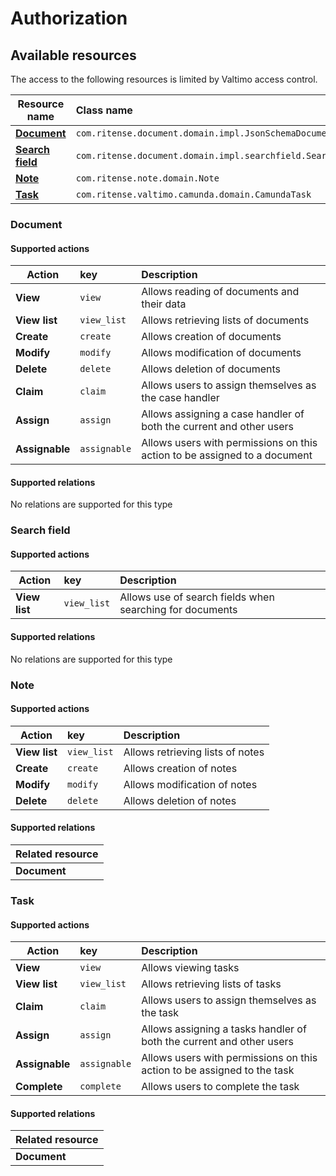# Authorization

## Available resources
The access to the following resources is limited by Valtimo access control.

| Resource name                     | Class name                                                 | Module   |
|-----------------------------------|:-----------------------------------------------------------|:---------|
| **[Document](#document)**         | `com.ritense.document.domain.impl.JsonSchemaDocument`      | Document |
| **[Search field](#search-field)** | `com.ritense.document.domain.impl.searchfield.SearchField` | Document |
| **[Note](#note)**                 | `com.ritense.note.domain.Note`                             | Notes    |
| **[Task](#task)**                 | `com.ritense.valtimo.camunda.domain.CamundaTask`           | Core     |


### Document

#### Supported actions

| Action         | key           | Description                                                               |
|----------------|:--------------|:--------------------------------------------------------------------------|
| **View**       | `view`        | Allows reading of documents and their data                                |
| **View list**  | `view_list`   | Allows retrieving lists of documents                                      |
| **Create**     | `create`      | Allows creation of documents                                              |
| **Modify**     | `modify`      | Allows modification of documents                                          |
| **Delete**     | `delete`      | Allows deletion of documents                                              |
| **Claim**      | `claim`       | Allows users to assign themselves as the case handler                     |
| **Assign**     | `assign`      | Allows assigning a case handler of both the current and other users       |
| **Assignable** | `assignable`  | Allows users with permissions on this action to be assigned to a document |


#### Supported relations

No relations are supported for this type

### Search field

#### Supported actions

| Action        | key         | Description                                              |
|---------------|:------------|:---------------------------------------------------------|
| **View list** | `view_list` | Allows use of search fields when searching for documents |


#### Supported relations

No relations are supported for this type

### Note

#### Supported actions

| Action         | key         | Description                      |
|----------------|:------------|:---------------------------------|
| **View list**  | `view_list` | Allows retrieving lists of notes |
| **Create**     | `create`    | Allows creation of notes         |
| **Modify**     | `modify`    | Allows modification of notes     |
| **Delete**     | `delete`    | Allows deletion of notes         |

#### Supported relations

| Related resource |
|------------------|
| **Document**     |

### Task

#### Supported actions

| Action         | key          | Description                                                             |
|----------------|:-------------|:------------------------------------------------------------------------|
| **View**       | `view`       | Allows viewing tasks                                                    |
| **View list**  | `view_list`  | Allows retrieving lists of tasks                                        |
| **Claim**      | `claim`      | Allows users to assign themselves as the task                           |
| **Assign**     | `assign`     | Allows assigning a tasks handler of both the current and other users    |
| **Assignable** | `assignable` | Allows users with permissions on this action to be assigned to the task |
| **Complete**   | `complete`   | Allows users to complete the task                                       |

#### Supported relations

| Related resource |
|------------------|
| **Document**     |
